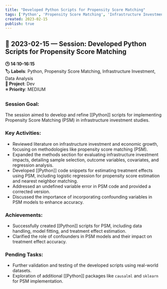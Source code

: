 ```yaml
---
title: "Developed Python Scripts for Propensity Score Matching"
tags: ['Python', 'Propensity Score Matching', 'Infrastructure Investment', 'Data Analysis']
created: 2023-02-15
publish: true
---
```


## 📅 2023-02-15 — Session: Developed Python Scripts for Propensity Score Matching

**🕒 14:10–16:15**  
**🏷️ Labels**: Python, Propensity Score Matching, Infrastructure Investment, Data Analysis  
**📂 Project**: Dev  
**⭐ Priority**: MEDIUM  


### Session Goal:
The session aimed to develop and refine [[Python]] scripts for implementing Propensity Score Matching (PSM) in infrastructure investment studies.

### Key Activities:
- Reviewed literature on infrastructure investment and economic growth, focusing on methodologies like propensity score matching (PSM).
- Expanded the methods section for evaluating infrastructure investment impacts, detailing sample selection, outcome variables, covariates, and regression analysis.
- Developed [[Python]] code snippets for estimating treatment effects using PSM, including logistic regression for propensity score estimation and nearest neighbor matching.
- Addressed an undefined variable error in PSM code and provided a corrected version.
- Discussed the importance of incorporating confounding variables in PSM models to enhance accuracy.

### Achievements:
- Successfully created [[Python]] scripts for PSM, including data handling, model fitting, and treatment effect estimation.
- Clarified the role of confounders in PSM models and their impact on treatment effect accuracy.

### Pending Tasks:
- Further validation and testing of the developed scripts using real-world datasets.
- Exploration of additional [[Python]] packages like `causalml` and `sklearn` for PSM implementation.
